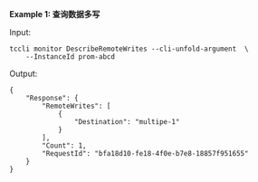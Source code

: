 **Example 1: 查询数据多写**



Input: 

```
tccli monitor DescribeRemoteWrites --cli-unfold-argument  \
    --InstanceId prom-abcd
```

Output: 
```
{
    "Response": {
        "RemoteWrites": [
            {
                "Destination": "multipe-1"
            }
        ],
        "Count": 1,
        "RequestId": "bfa18d10-fe18-4f0e-b7e8-18857f951655"
    }
}
```

